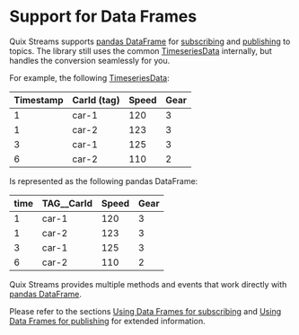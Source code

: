 # Support for Data Frames

Quix Streams supports [pandas DataFrame](https://pandas.pydata.org/docs/user_guide/dsintro.html#dataframe) for [subscribing](../subscribe.md#pandas-dataframe-format) and [publishing](../publish.md#pandas-dataframe-format) to topics. The library still uses the common [TimeseriesData](../subscribe.md#timeseriesdata-format) internally, but handles the conversion seamlessly for you.

For example, the following [TimeseriesData](../subscribe.md#timeseriesdata-format):

| Timestamp | CarId (tag) | Speed | Gear |
| --------- | ----------- | ----- | ---- |
| 1         | car-1       | 120   | 3    |
| 1         | car-2       | 123   | 3    |
| 3         | car-1       | 125   | 3    |
| 6         | car-2       | 110   | 2    |

Is represented as the following pandas DataFrame:

| time | TAG\_\_CarId | Speed | Gear |
| ---- | ------------ | ----- | ---- |
| 1    | car-1        | 120   | 3    |
| 1    | car-2        | 123   | 3    |
| 3    | car-1        | 125   | 3    |
| 6    | car-2        | 110   | 2    |

Quix Streams provides multiple methods and events that work directly with [pandas DataFrame](https://pandas.pydata.org/docs/user_guide/dsintro.html#dataframe).

Please refer to the sections [Using Data Frames for subscribing](../subscribe.md#pandas-dataframe-format) and [Using Data Frames for publishing](../publish.md#pandas-dataframe-format) for extended information.
